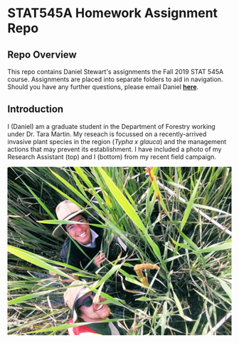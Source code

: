 # STAT545A Homework Assignment Repo


## Repo Overview

This repo contains Daniel Stewart's assignments the Fall 2019 STAT 545A course. Assignments are placed into separate folders to aid in navigation. Should you have any further questions, please email Daniel [**here**](daniel.stewart@ubc.ca).

## Introduction

I (Daniel) am a graduate student in the Department of Forestry working under Dr. Tara Martin. My reseach is focussed on a recently-arrived invasive plant species in the region (*Typha x glauca*) and the management actions that may prevent its establishment. I have included a photo of my Research Assistant (top) and I (bottom) from my recent field campaign. 

![Selfie](Photo.jpg)